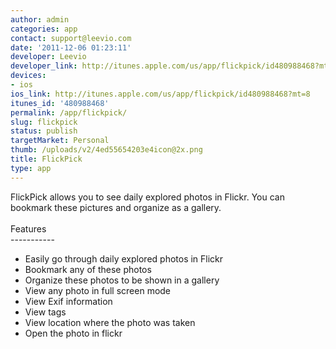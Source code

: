 ```yaml
---
author: admin
categories: app
contact: support@leevio.com
date: '2011-12-06 01:23:11'
developer: Leevio
developer_link: http://itunes.apple.com/us/app/flickpick/id480988468?mt=8
devices: 
- ios
ios_link: http://itunes.apple.com/us/app/flickpick/id480988468?mt=8
itunes_id: '480988468'
permalink: /app/flickpick/
slug: flickpick
status: publish
targetMarket: Personal
thumb: /uploads/v2/4ed55654203e4icon@2x.png
title: FlickPick
type: app
---
```


FlickPick allows you to see daily explored photos in Flickr. You can bookmark these pictures and organize as a gallery.<br />
<br />
Features<br />
-----------<br />
* Easily go through daily explored photos in Flickr<br />
* Bookmark any of these photos<br />
* Organize these photos to be shown in a gallery<br />
* View any photo in full screen mode<br />
* View Exif information<br />
* View tags<br />
* View location where the photo was taken<br />
* Open the photo in flickr